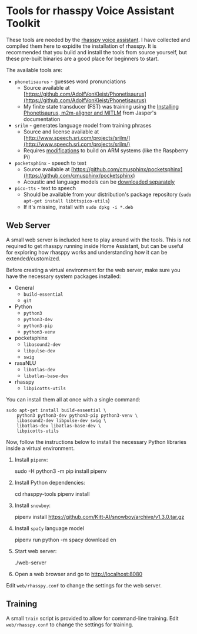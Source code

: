 Tools for rhasspy Voice Assistant Toolkit
==================================================

These tools are needed by the [rhasspy voice
assistant](https://github.com/synesthesiam/rhasspy-assistant). I have collected
and compiled them here to expidite the installation of rhasspy. It is
recommended that you build and install the tools from source yourself, but these
pre-built binaries are a good place for beginners to start.

The available tools are:

* `phonetisaurus` - guesses word pronunciations
    * Source available at
      [https://github.com/AdolfVonKleist/Phonetisaurus](https://github.com/AdolfVonKleist/Phonetisaurus)
    * My finite state transducer (FST) was training using the [Installing
      Phonetisaurus, m2m-aligner and
      MITLM](https://jasperproject.github.io/documentation/installation/) from
      Jasper's documentation
* `srilm` - generates language model from training phrases
    * Source and license available at
      [http://www.speech.sri.com/projects/srilm/](http://www.speech.sri.com/projects/srilm/)
    * Requires [modifications](https://github.com/G10DRAS/SRILM-on-RaspberryPi)
      to build on ARM systems (like the Raspberry Pi)
* `pocketsphinx` - speech to text
    * Source available at [https://github.com/cmusphinx/pocketsphinx](https://github.com/cmusphinx/pocketsphinx)
    * Acoustic and language models can be [downloaded separately](https://sourceforge.net/projects/cmusphinx/files/Acoustic%20and%20Language%20Models/)
* `pico-tts` - text to speech
    * Should be available from your distribution's package repository (`sudo apt-get install libttspico-utils`)
    * If it's missing, install with `sudo dpkg -i *.deb`

Web Server
------------

A small web server is included here to play around with the tools. This is not
required to get rhasspy running inside Home Assistant, but can be useful for
exploring how rhasppy works and understanding how it can be extended/customized.

Before creating a virtual environment for the web server, make sure you have the necessary system packages installed:

* General
    * `build-essential`
    * `git`
* Python
    * `python3`
    * `python3-dev`
    * `python3-pip`
    * `python3-venv`
* pocketsphinx
    * `libasound2-dev`
    * `libpulse-dev`
    * `swig`
* rasaNLU
    * `libatlas-dev`
    * `libatlas-base-dev`
* rhasspy
    * `libpicotts-utils`

You can install them all at once with a single command:

    sudo apt-get install build-essential \
        python3 python3-dev python3-pip python3-venv \
        libasound2-dev libpulse-dev swig \
        libatlas-dev libatlas-base-dev \
        libpicotts-utils

Now, follow the instructions below to install the necessary Python libraries
inside a virtual environment.

1. Install `pipenv`:

    sudo -H python3 -m pip install pipenv
    
2. Install Python dependencies:

    cd rhasppy-tools
    pipenv install
    
3. Install `snowboy`:

    pipenv install https://github.com/Kitt-AI/snowboy/archive/v1.3.0.tar.gz
    
4. Install `spaCy` language model

    pipenv run python -m spacy download en
    
5. Start web server:

    ./web-server
    
6. Open a web browser and go to [http://localhost:8080](http://localhost:8080)

Edit `web/rhasspy.conf` to change the settings for the web server.

Training
----------

A small `train` script is provided to allow for command-line training. Edit
`web/rhasspy.conf` to change the settings for training.
